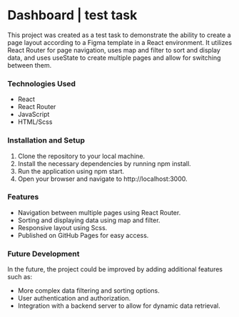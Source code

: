  # Dashboard | test task

This project was created as a test task to demonstrate the ability to create a page layout according to a Figma template in a React environment. It utilizes React Router for page navigation, uses map and filter to sort and display data, and uses useState to create multiple pages and allow for switching between them.

 ### Technologies Used

 - React
 - React Router
 - JavaScript
 - HTML/Scss
 
 ### Installation and Setup
 
 1. Clone the repository to your local machine.
 2. Install the necessary dependencies by running npm install.
 3. Run the application using npm start.
 4. Open your browser and navigate to http://localhost:3000.
 
 ### Features
 
 - Navigation between multiple pages using React Router.
 - Sorting and displaying data using map and filter.
 - Responsive layout using Scss.
 - Published on GitHub Pages for easy access.
 
 ### Future Development
 
 In the future, the project could be improved by adding additional features such as:

 - More complex data filtering and sorting options.
 - User authentication and authorization.
 - Integration with a backend server to allow for dynamic data retrieval.
